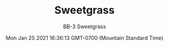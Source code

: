 ---
category: "wall_covering"
date: "Mon Jan 25 2021 16:36:13 GMT-0700 (Mountain Standard Time)"
description: "null"
designer: "Betsy Bannan"
href: "https://www.areaenvironments.com/betsy-bannan"
image_primary: "./img/BB+SweetGrass+Art+WEB.jpg"
image_secondary: "./img/BB+SweetGrass+InteriorWEB.jpg"
image_thumb: "./img/Betsy+Bannan.png"
manufacturer: "Area Environments"
slug: "/manufacturers/area_environments/wall_covering/sweetgrass"
subtitle: "BB-3 Sweetgrass"
tags:
  - "area_environments"
  - "wall_covering"
title: "Sweetgrass"
---